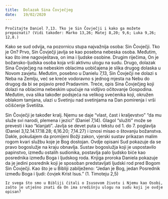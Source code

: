 ```yaml
---
title:  Dolazak Sina Čovječjeg
date:   19/02/2020
---
```


`Pročitajte Daniel 7,13. Tko je Sin Čovječji i kako ga možete prepoznati? (Vidi također: Marko 13,26; Matej 8,20; 9,6; Luka 9,26; 12,8.)`

Kako se sud odvija, na pozornicu stupa najvažnija osoba: Sin Čovječji. Tko je On? Prvo, Sin Čovječji javlja se kao posebna nebeska osoba. Međutim, kao što ime nagovještava, on ima i ljudske osobine. Drugim riječima, On je božansko-ljudska osoba koja vrši aktivnu ulogu na sudu. Drugo, dolazak Sina Čovječjeg na nebeskim oblacima uobičajena je slika drugog dolaska u Novom zavjetu. Međutim, posebno u Danielu 7,13, Sin Čovječji ne dolazi s Neba na Zemlju, već se kreće vodoravno s jednog mjesta na Nebu do drugog da bi se pojavio pred Pradavnim. Treće, opis Sina Čovječjeg koji dolazi na oblacima nebeskim upućuje na vidljivo očitovanje Gospodina. Međutim, ova slika također podsjeća na velikog svećenika koji, okružen oblakom tamjana, ulazi u Svetinju nad svetinjama na Dan pomirenja i vrši očišćenje Svetišta.

Sin Čovječji je također kralj. Njemu se daje “vlast, čast i kraljevstvo” “da mu služe svi narodi, plemena i jezici” (Daniel 7,14). Glagol “služiti” može se prevesti i kao “klanjati”. Javlja se devet puta u tekstu od 1. do 7. poglavlja (Daniel 3,12.14.17.18.28; 6,16.20; 7,14.27) i iznosi misao o štovanju božanstva. Dakle, pokušajem da promijeni Božji zakon, vjerski sustav prikazan malim rogom kvari službu koje je Bog dostojan. Ovdje opisani Sud pokazuje da se pravo bogoslužje na kraju obnavlja. Sustav bogoslužja koji je uspostavilo papinstvo, između ostalih sudionika, postavlja palo ljudsko biće kao posrednika između Boga i ljudskog roda. Knjiga proroka Daniela pokazuje da je jedini posrednik koji je sposoban predstavljati ljudski rod pred Bogom Sin Čovječji. Kao što je u Bibliji zabilježeno: “Jedan je Bog, jedan Posrednik između Boga i ljudi: čovjek Krist Isus.” (1. Timoteju 2,5)

`Iz svega što smo u Bibliji čitali o Isusovom životu i Njemu kao Osobi, zašto je utješno znati da On ima središnju ulogu na sudu koji je ovdje opisan?`
